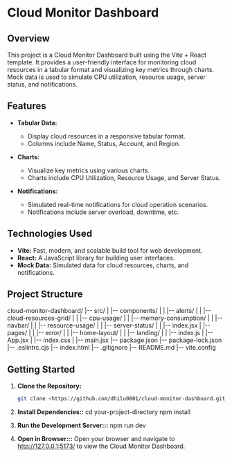 # Cloud Monitor Dashboard

## Overview

This project is a Cloud Monitor Dashboard built using the Vite + React template. It provides a user-friendly interface for monitoring cloud resources in a tabular format and visualizing key metrics through charts. Mock data is used to simulate CPU utilization, resource usage, server status, and notifications.

## Features

- **Tabular Data:**

  - Display cloud resources in a responsive tabular format.
  - Columns include Name, Status, Account, and Region.

- **Charts:**

  - Visualize key metrics using various charts.
  - Charts include CPU Utilization, Resource Usage, and Server Status.

- **Notifications:**
  - Simulated real-time notifications for cloud operation scenarios.
  - Notifications include server overload, downtime, etc.

## Technologies Used

- **Vite:** Fast, modern, and scalable build tool for web development.
- **React:** A JavaScript library for building user interfaces.
- **Mock Data:** Simulated data for cloud resources, charts, and notifications.

## Project Structure

cloud-monitor-dashboard/
|-- src/
| |-- components/
| | |-- alerts/
| | |-- cloud-resources-grid/
| | |-- cpu-usage/
| | |-- memory-consumption/
| | |-- navbar/
| | |-- resource-usage/
| | |-- server-status/
| | |-- index.jsx
| |-- pages/
| | |-- error/
| | |-- home-layout/
| | |-- landing/
| | |-- index.js
| |-- App.jsx
| |-- index.css
| |-- main.jsx
|-- package.json
|-- package-lock.json
|-- .eslintrc.cjs
|-- index.html
|-- .gitignore
|-- README.md
|-- vite.config

## Getting Started

1. **Clone the Repository:**

   ```bash
   git clone <https://github.com/dhilu0001/cloud-monitor-dashboard.git>
   ```

2. **Install Dependencies::**
   cd your-project-directory
   npm install
3. **Run the Development Server:::**
   npm run dev

4. **Open in Browser:::**
   Open your browser and navigate to http://127.0.0.1:5173/ to view the Cloud Monitor Dashboard.
